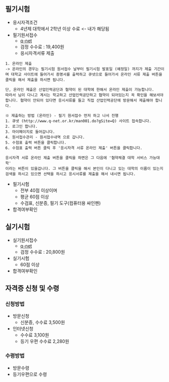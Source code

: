 ## 필기시험
- 응시자격조건
    - 4년제 대학에서 2학년 이상 수료 <- 내가 해당됨
- 필기원서접수
    - [q-net](http://www.q-net.or.kr)
    - 검정 수수료 : 19,400원
    - 응시자격서류 제출

```
1. 온라인 제출
-> 온라인의 경우는 필기시험 원서접수 날부터 필기시험 발표일 (예정일) 까지가 제출 기간이며 대학교 사이트에 들어가서 증명서를 출력하고 큐넷으로 들어가서 온라인 서류 제출 버튼을 클릭을 해서 제출을 하시면 됩니다. 

단, 온라인 제출은 산업인력공단과 협약이 된 대학에 한해서 온라인 제출이 가능합니다.
따라서 님이 다니고 계시는 학교하고 산업인력공단하고 협약이 되어있는지 꼭 확인을 해보셔야 
합니다. 협약이 안되어 있다면 응시서류를 들고 직접 산업인력공단에 방문해서 제출해야 합니다.

※ 제출하는 방법 (온라인) - 필기 원서접수 먼저 하고 나서 진행
1. 큐넷 (http://www.q-net.or.kr/man001.do?gSite=Q) 사이트 접속합니다. 
2. 로그인 합니다. 
3. 마이페이지로 들어갑니다. 
4. 원서접수관리 - 원서접수내역 으로 갑니다.
5. 수험표 출력 버튼을 클릭합니다.
6. 수험표 출력 버튼 클릭 후 '응시자격 서류 온라인 제출' 버튼을 클릭합니다. 

응시자격 서류 온라인 제출 버튼을 클릭을 하면은 그 다음에 '협약체결 대학 서비스 가능대학' 
이라는 버튼이 있을겁니다. 그 버튼을 클릭을 해서 본인이 다니고 있는 대학의 이름이 있는지 
검색을 하시고 있으면 선택을 하시고 응시서류를 제출을 해서 내시면 됩니다.
```

- 필기시험
    - 전부 40점 이상이며
    - 평균 60점 이상
    - 수검표, 신분증, 필기 도구(컴퓨터용 싸인펜)
- 합격여부확인

## 실기시험
- 실기원서접수
    - [q-net](http://www.q-net.or.kr)
    - 검정 수수료 : 20,800원
- 실기시험
    - 60점 이상
- 합격여부확인

## 자격증 신청 및 수령
### 신청방법
- 방문신청
    - 신분증, 수수료 3,500원
- 인터넷신청
    - 수수료 3,100원
    - 등기 우편 수수료 2,280원

### 수령방법
- 방문수령
- 등기우편으로 수령